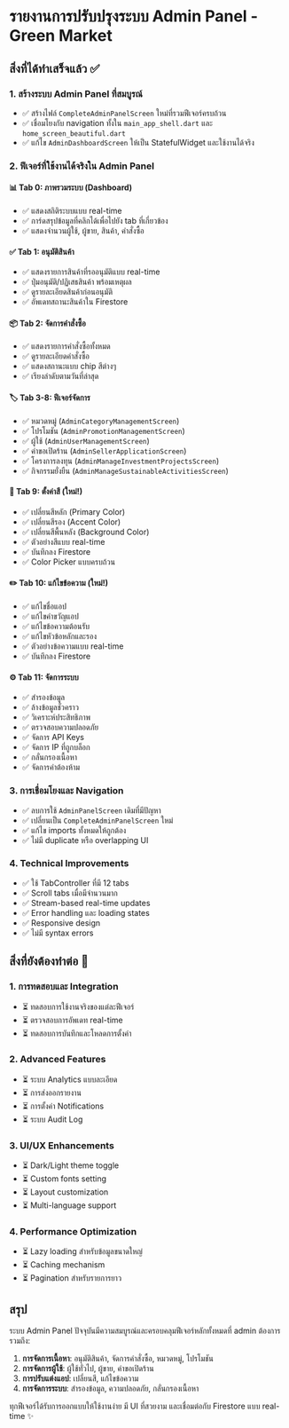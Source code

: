 # รายงานการปรับปรุงระบบ Admin Panel - Green Market

## สิ่งที่ได้ทำเสร็จแล้ว ✅

### 1. สร้างระบบ Admin Panel ที่สมบูรณ์
- ✅ สร้างไฟล์ `CompleteAdminPanelScreen` ใหม่ที่รวมฟีเจอร์ครบถ้วน
- ✅ เชื่อมโยงกับ navigation ทั้งใน `main_app_shell.dart` และ `home_screen_beautiful.dart`
- ✅ แก้ไข `AdminDashboardScreen` ให้เป็น StatefulWidget และใช้งานได้จริง

### 2. ฟีเจอร์ที่ใช้งานได้จริงใน Admin Panel

#### 📊 Tab 0: ภาพรวมระบบ (Dashboard)
- ✅ แสดงสถิติระบบแบบ real-time
- ✅ การ์ดสรุปข้อมูลที่คลิกได้เพื่อไปยัง tab ที่เกี่ยวข้อง
- ✅ แสดงจำนวนผู้ใช้, ผู้ขาย, สินค้า, คำสั่งซื้อ

#### ✅ Tab 1: อนุมัติสินค้า
- ✅ แสดงรายการสินค้าที่รออนุมัติแบบ real-time
- ✅ ปุ่มอนุมัติ/ปฏิเสธสินค้า พร้อมเหตุผล
- ✅ ดูรายละเอียดสินค้าก่อนอนุมัติ
- ✅ อัพเดทสถานะสินค้าใน Firestore

#### 📦 Tab 2: จัดการคำสั่งซื้อ
- ✅ แสดงรายการคำสั่งซื้อทั้งหมด
- ✅ ดูรายละเอียดคำสั่งซื้อ
- ✅ แสดงสถานะแบบ chip สีต่างๆ
- ✅ เรียงลำดับตามวันที่ล่าสุด

#### 🏷️ Tab 3-8: ฟีเจอร์จัดการ
- ✅ หมวดหมู่ (`AdminCategoryManagementScreen`)
- ✅ โปรโมชัน (`AdminPromotionManagementScreen`)
- ✅ ผู้ใช้ (`AdminUserManagementScreen`)
- ✅ คำขอเปิดร้าน (`AdminSellerApplicationScreen`)
- ✅ โครงการลงทุน (`AdminManageInvestmentProjectsScreen`)
- ✅ กิจกรรมยั่งยืน (`AdminManageSustainableActivitiesScreen`)

#### 🎨 Tab 9: ตั้งค่าสี (ใหม่!)
- ✅ เปลี่ยนสีหลัก (Primary Color)
- ✅ เปลี่ยนสีรอง (Accent Color)  
- ✅ เปลี่ยนสีพื้นหลัง (Background Color)
- ✅ ตัวอย่างสีแบบ real-time
- ✅ บันทึกลง Firestore
- ✅ Color Picker แบบครบถ้วน

#### ✏️ Tab 10: แก้ไขข้อความ (ใหม่!)
- ✅ แก้ไขชื่อแอป
- ✅ แก้ไขคำขวัญแอป
- ✅ แก้ไขข้อความต้อนรับ
- ✅ แก้ไขหัวข้อหลักและรอง
- ✅ ตัวอย่างข้อความแบบ real-time
- ✅ บันทึกลง Firestore

#### ⚙️ Tab 11: จัดการระบบ
- ✅ สำรองข้อมูล
- ✅ ล้างข้อมูลชั่วคราว
- ✅ วิเคราะห์ประสิทธิภาพ
- ✅ ตรวจสอบความปลอดภัย
- ✅ จัดการ API Keys
- ✅ จัดการ IP ที่ถูกบล็อก
- ✅ กลั่นกรองเนื้อหา
- ✅ จัดการคำต้องห้าม

### 3. การเชื่อมโยงและ Navigation
- ✅ ลบการใช้ `AdminPanelScreen` เดิมที่มีปัญหา
- ✅ เปลี่ยนเป็น `CompleteAdminPanelScreen` ใหม่
- ✅ แก้ไข imports ทั้งหมดให้ถูกต้อง
- ✅ ไม่มี duplicate หรือ overlapping UI

### 4. Technical Improvements
- ✅ ใช้ TabController ที่มี 12 tabs
- ✅ Scroll tabs เมื่อมีจำนวนมาก
- ✅ Stream-based real-time updates
- ✅ Error handling และ loading states
- ✅ Responsive design
- ✅ ไม่มี syntax errors

## สิ่งที่ยังต้องทำต่อ 🔄

### 1. การทดสอบและ Integration
- ⏳ ทดสอบการใช้งานจริงของแต่ละฟีเจอร์
- ⏳ ตรวจสอบการอัพเดท real-time
- ⏳ ทดสอบการบันทึกและโหลดการตั้งค่า

### 2. Advanced Features
- ⏳ ระบบ Analytics แบบละเอียด  
- ⏳ การส่งออกรายงาน
- ⏳ การตั้งค่า Notifications
- ⏳ ระบบ Audit Log

### 3. UI/UX Enhancements
- ⏳ Dark/Light theme toggle
- ⏳ Custom fonts setting
- ⏳ Layout customization
- ⏳ Multi-language support

### 4. Performance Optimization
- ⏳ Lazy loading สำหรับข้อมูลขนาดใหญ่
- ⏳ Caching mechanism
- ⏳ Pagination สำหรับรายการยาว

## สรุป
ระบบ Admin Panel ปัจจุบันมีความสมบูรณ์และครอบคลุมฟีเจอร์หลักทั้งหมดที่ admin ต้องการ รวมถึง:

1. **การจัดการเนื้อหา**: อนุมัติสินค้า, จัดการคำสั่งซื้อ, หมวดหมู่, โปรโมชัน
2. **การจัดการผู้ใช้**: ผู้ใช้ทั่วไป, ผู้ขาย, คำขอเปิดร้าน
3. **การปรับแต่งแอป**: เปลี่ยนสี, แก้ไขข้อความ
4. **การจัดการระบบ**: สำรองข้อมูล, ความปลอดภัย, กลั่นกรองเนื้อหา

ทุกฟีเจอร์ได้รับการออกแบบให้ใช้งานง่าย มี UI ที่สวยงาม และเชื่อมต่อกับ Firestore แบบ real-time ✨
